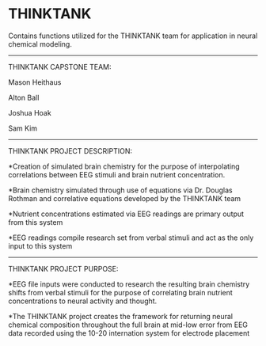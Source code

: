 # THINKTANK

Contains functions utilized for the THINKTANK team for application in neural chemical modeling.

----------------------------------------------------------------------------------------------------------------------------------
THINKTANK CAPSTONE TEAM:

Mason Heithaus

Alton Ball

Joshua Hoak

Sam Kim

----------------------------------------------------------------------------------------------------------------------------------
THINKTANK PROJECT DESCRIPTION:

*Creation of simulated brain chemistry for the purpose of interpolating correlations between EEG stimuli and brain nutrient concentration. 

*Brain chemistry simulated through use of equations via Dr. Douglas Rothman and correlative equations developed by the THINKTANK team

*Nutrient concentrations estimated via EEG readings are primary output from this system

*EEG readings compile research set from verbal stimuli and act as the only input to this system

----------------------------------------------------------------------------------------------------------------------------------
THINKTANK PROJECT PURPOSE:

*EEG file inputs were conducted to research the resulting brain chemistry shifts from verbal stimuli for the purpose of correlating brain nutrient concentrations to neural activity and thought. 

*The THINKTANK project creates the framework for returning neural chemical composition throughout the full brain at mid-low error from EEG data recorded using the 10-20 internation system for electrode placement
